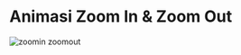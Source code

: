 # Animasi Zoom In & Zoom Out
![zoomin zoomout](https://user-images.githubusercontent.com/61005674/120095680-696a0680-c151-11eb-8faf-f0e0f86fb1f4.gif)
